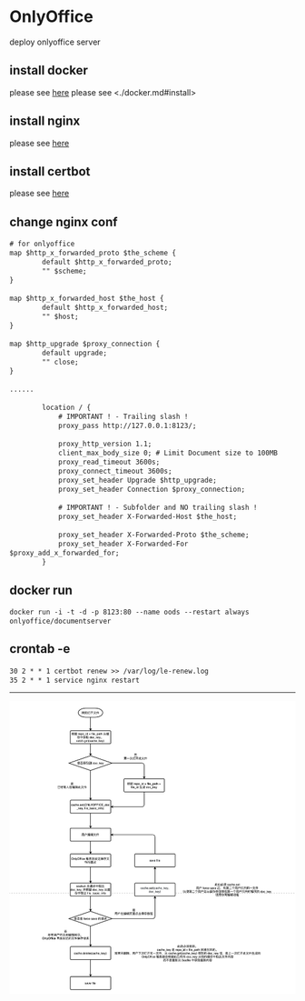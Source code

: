 # OnlyOffice

deploy onlyoffice server

## install docker

please see [here](./docker.md#install)
please see <./docker.md#install>

## install nginx

please see [here](./nginx.md#install)

## install certbot

please see [here](./certbot.md#install)

## change nginx conf

```
# for onlyoffice
map $http_x_forwarded_proto $the_scheme {
        default $http_x_forwarded_proto;
        "" $scheme;
}

map $http_x_forwarded_host $the_host {
        default $http_x_forwarded_host;
        "" $host;
}

map $http_upgrade $proxy_connection {
        default upgrade;
        "" close;
}

......

        location / {
            # IMPORTANT ! - Trailing slash !
            proxy_pass http://127.0.0.1:8123/;

            proxy_http_version 1.1;
            client_max_body_size 0; # Limit Document size to 100MB
            proxy_read_timeout 3600s;
            proxy_connect_timeout 3600s;
            proxy_set_header Upgrade $http_upgrade;
            proxy_set_header Connection $proxy_connection;

            # IMPORTANT ! - Subfolder and NO trailing slash !
            proxy_set_header X-Forwarded-Host $the_host;

            proxy_set_header X-Forwarded-Proto $the_scheme;
            proxy_set_header X-Forwarded-For $proxy_add_x_forwarded_for;
        }

```

## docker run

```
docker run -i -t -d -p 8123:80 --name oods --restart always onlyoffice/documentserver
```

## crontab -e

```
30 2 * * 1 certbot renew >> /var/log/le-renew.log
35 2 * * 1 service nginx restart
```

----------

![](../images/onlyoffice-edit-file-flow-chart.png)
